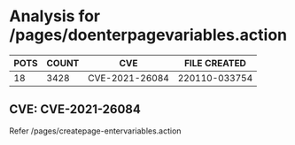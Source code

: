 # Analysis for /pages/doenterpagevariables.action
| POTS | COUNT | CVE | FILE CREATED |
|---|---|---|---|
| 18 | 3428 | CVE-2021-26084 | 220110-033754 |

## CVE: CVE-2021-26084



Refer /pages/createpage-entervariables.action